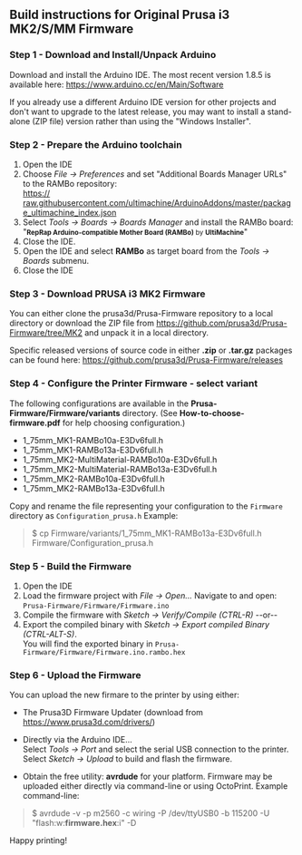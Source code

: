 ## Build instructions for Original Prusa i3 MK2/S/MM Firmware

### Step 1 - Download and Install/Unpack Arduino

Download and install the Arduino IDE. The most recent version 1.8.5 is available here:
<a href="https://www.arduino.cc/en/Main/Software" target="_blank">https://www.arduino.cc/en/Main/Software</a>

If you already use a different Arduino IDE version for other projects and don't want to upgrade to the latest release, you may want to install a stand-alone (ZIP file) version rather than using the "Windows Installer".

### Step 2 - Prepare the Arduino toolchain

1. Open the IDE
2. Choose _File -> Preferences_ and set "Additional Boards Manager URLs" to the RAMBo repository:<br/> <a href="https:// raw.githubusercontent.com/ultimachine/ArduinoAddons/master/package_ultimachine_index.json" target="_blank">https:// raw.githubusercontent.com/ultimachine/ArduinoAddons/master/package_ultimachine_index.json</a>
3. Select _Tools -> Boards -> Boards Manager_ and install the RAMBo board:<br/>"<small>**RepRap Arduino-compatible Mother Board (RAMBo)** by **UltiMachine**</small>"
4. Close the IDE.
5. Open the IDE and select **RAMBo** as target board from the _Tools -> Boards_ submenu.
6. Close the IDE

### Step 3 - Download PRUSA i3 MK2 Firmware

You can either clone the prusa3d/Prusa-Firmware repository to a local directory or download the ZIP file from <a href="https://github.com/prusa3d/Prusa-Firmware/tree/MK2" target="_blank">https://github.com/prusa3d/Prusa-Firmware/tree/MK2</a> and unpack it in a local directory.

Specific released versions of source code in either **.zip** or **.tar.gz** packages can be found here:
<a href="https://github.com/prusa3d/Prusa-Firmware/releases" target="_blank">https://github.com/prusa3d/Prusa-Firmware/releases</a>

### Step 4 - Configure the Printer Firmware - select variant

The following configurations are available in the __Prusa-Firmware/Firmware/variants__ directory.
(See **How-to-choose-firmware.pdf** for help choosing configuration.)

* 1_75mm_MK1-RAMBo10a-E3Dv6full.h
* 1_75mm_MK1-RAMBo13a-E3Dv6full.h
* 1_75mm_MK2-MultiMaterial-RAMBo10a-E3Dv6full.h
* 1_75mm_MK2-MultiMaterial-RAMBo13a-E3Dv6full.h
* 1_75mm_MK2-RAMBo10a-E3Dv6full.h
* 1_75mm_MK2-RAMBo13a-E3Dv6full.h

Copy and rename the file representing your configuration to the ``Firmware`` directory as ``Configuration_prusa.h`` Example:
> $ cp Firmware/variants/1_75mm_MK1-RAMBo13a-E3Dv6full.h Firmware/Configuration_prusa.h

### Step 5 - Build the Firmware

1. Open the IDE
2. Load the firmware project with _File -> Open..._ Navigate to and open:<br/>
 ``Prusa-Firmware/Firmware/Firmware.ino``
3. Compile the firmware with _Sketch -> Verify/Compile (CTRL-R)_ --or--
4. Export the compiled binary with _Sketch -> Export compiled Binary (CTRL-ALT-S)_.<br/>
You will find the exported binary in ``Prusa-Firmware/Firmware/Firmware.ino.rambo.hex``


### Step 6 - Upload the Firmware

You can upload the new firmare to the printer by using either:

* The Prusa3D Firmware Updater (download from <a href="https://www.prusa3d.com/drivers/" target="_blank">https://www.prusa3d.com/drivers/</a>)

* Directly via the Arduino IDE...<br/>
    Select _Tools -> Port_ and select the serial USB connection to the printer.<br/>
    Select _Sketch -> Upload_ to build and flash the firmware.

* Obtain the free utility: **avrdude** for your platform. Firmware may be uploaded either directly via command-line or using OctoPrint. Example command-line:
>$ avrdude -v -p m2560 -c wiring -P /dev/ttyUSB0 -b 115200 -U "flash:w:**firmware.hex**:i" -D

Happy printing!